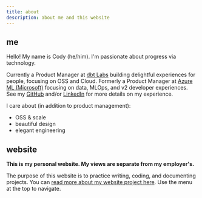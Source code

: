 ```yaml
---
title: about
description: about me and this website
---
```


## me

Hello! My name is Cody (he/him). I'm passionate about progress via technology.

Currently a Product Manager at [dbt Labs](https://getdbt.com) building delightful experiences for people, focusing on OSS and Cloud. Formerly a Product Manager at [Azure ML (Microsoft)](https://azure.microsoft.com/products/machine-learning) focusing on data, MLOps, and v2 developer experiences. See my [GitHub](https://github.com/lostmygithubaccount) and/or [LinkedIn](https://www.linkedin.com/in/codydkdc) for more details on my experience.

I care about (in addition to product management):

- OSS & scale
- beautiful design
- elegant engineering

## website

**This is my personal website. My views are separate from my employer's.**

The purpose of this website is to practice writing, coding, and documenting projects. You can [read more about my website project here](/project/website). Use the menu at the top to navigate.
